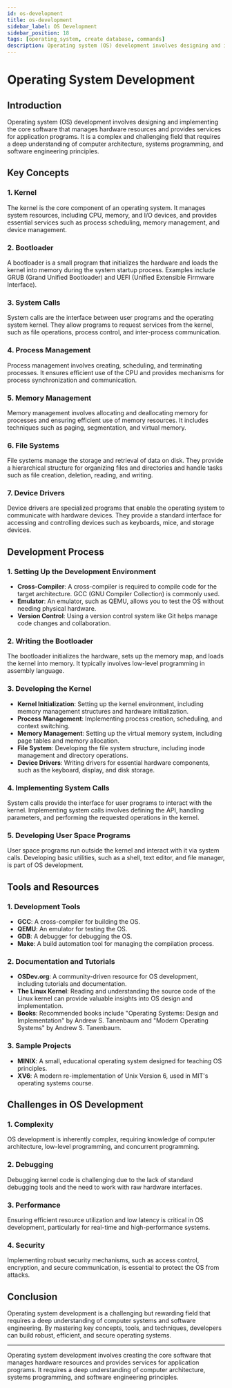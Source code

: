 ```yaml
---
id: os-development
title: os-development
sidebar_label: OS Development
sidebar_position: 18
tags: [operating_system, create database, commands]
description: Operating system (OS) development involves designing and implementing the core software that manages hardware resources and provides services for application programs.
---
```

# Operating System Development

## Introduction
Operating system (OS) development involves designing and implementing the core software that manages hardware resources and provides services for application programs. It is a complex and challenging field that requires a deep understanding of computer architecture, systems programming, and software engineering principles.

## Key Concepts

### 1. Kernel
The kernel is the core component of an operating system. It manages system resources, including CPU, memory, and I/O devices, and provides essential services such as process scheduling, memory management, and device management.

### 2. Bootloader
A bootloader is a small program that initializes the hardware and loads the kernel into memory during the system startup process. Examples include GRUB (Grand Unified Bootloader) and UEFI (Unified Extensible Firmware Interface).

### 3. System Calls
System calls are the interface between user programs and the operating system kernel. They allow programs to request services from the kernel, such as file operations, process control, and inter-process communication.

### 4. Process Management
Process management involves creating, scheduling, and terminating processes. It ensures efficient use of the CPU and provides mechanisms for process synchronization and communication.

### 5. Memory Management
Memory management involves allocating and deallocating memory for processes and ensuring efficient use of memory resources. It includes techniques such as paging, segmentation, and virtual memory.

### 6. File Systems
File systems manage the storage and retrieval of data on disk. They provide a hierarchical structure for organizing files and directories and handle tasks such as file creation, deletion, reading, and writing.

### 7. Device Drivers
Device drivers are specialized programs that enable the operating system to communicate with hardware devices. They provide a standard interface for accessing and controlling devices such as keyboards, mice, and storage devices.

## Development Process

### 1. Setting Up the Development Environment
- **Cross-Compiler**: A cross-compiler is required to compile code for the target architecture. GCC (GNU Compiler Collection) is commonly used.
- **Emulator**: An emulator, such as QEMU, allows you to test the OS without needing physical hardware.
- **Version Control**: Using a version control system like Git helps manage code changes and collaboration.

### 2. Writing the Bootloader
The bootloader initializes the hardware, sets up the memory map, and loads the kernel into memory. It typically involves low-level programming in assembly language.

### 3. Developing the Kernel
- **Kernel Initialization**: Setting up the kernel environment, including memory management structures and hardware initialization.
- **Process Management**: Implementing process creation, scheduling, and context switching.
- **Memory Management**: Setting up the virtual memory system, including page tables and memory allocation.
- **File System**: Developing the file system structure, including inode management and directory operations.
- **Device Drivers**: Writing drivers for essential hardware components, such as the keyboard, display, and disk storage.

### 4. Implementing System Calls
System calls provide the interface for user programs to interact with the kernel. Implementing system calls involves defining the API, handling parameters, and performing the requested operations in the kernel.

### 5. Developing User Space Programs
User space programs run outside the kernel and interact with it via system calls. Developing basic utilities, such as a shell, text editor, and file manager, is part of OS development.

## Tools and Resources

### 1. Development Tools
- **GCC**: A cross-compiler for building the OS.
- **QEMU**: An emulator for testing the OS.
- **GDB**: A debugger for debugging the OS.
- **Make**: A build automation tool for managing the compilation process.

### 2. Documentation and Tutorials
- **OSDev.org**: A community-driven resource for OS development, including tutorials and documentation.
- **The Linux Kernel**: Reading and understanding the source code of the Linux kernel can provide valuable insights into OS design and implementation.
- **Books**: Recommended books include "Operating Systems: Design and Implementation" by Andrew S. Tanenbaum and "Modern Operating Systems" by Andrew S. Tanenbaum.

### 3. Sample Projects
- **MINIX**: A small, educational operating system designed for teaching OS principles.
- **XV6**: A modern re-implementation of Unix Version 6, used in MIT's operating systems course.

## Challenges in OS Development

### 1. Complexity
OS development is inherently complex, requiring knowledge of computer architecture, low-level programming, and concurrent programming.

### 2. Debugging
Debugging kernel code is challenging due to the lack of standard debugging tools and the need to work with raw hardware interfaces.

### 3. Performance
Ensuring efficient resource utilization and low latency is critical in OS development, particularly for real-time and high-performance systems.

### 4. Security
Implementing robust security mechanisms, such as access control, encryption, and secure communication, is essential to protect the OS from attacks.

## Conclusion
Operating system development is a challenging but rewarding field that requires a deep understanding of computer systems and software engineering. By mastering key concepts, tools, and techniques, developers can build robust, efficient, and secure operating systems.

---

Operating system development involves creating the core software that manages hardware resources and provides services for application programs. It requires a deep understanding of computer architecture, systems programming, and software engineering principles.
